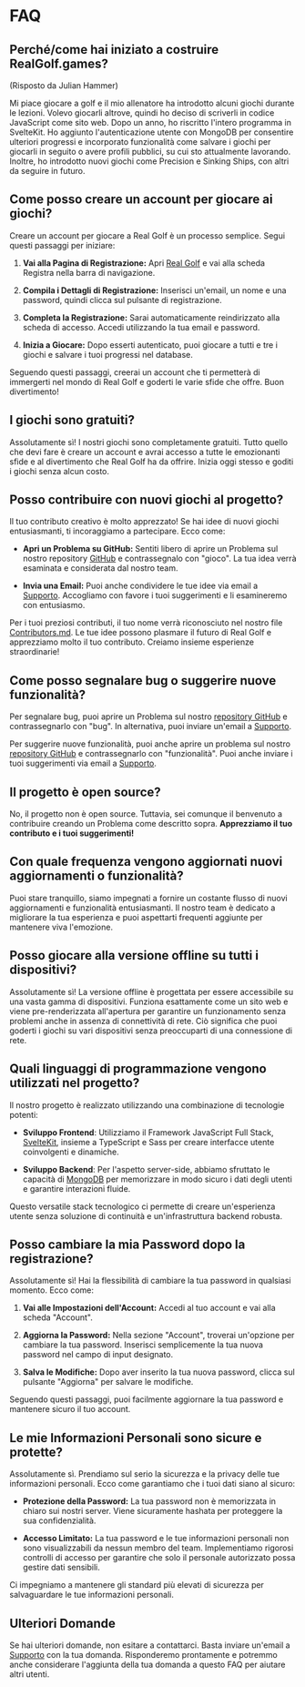 # FAQ

## Perché/come hai iniziato a costruire RealGolf.games?

(Risposto da Julian Hammer)

Mi piace giocare a golf e il mio allenatore ha introdotto alcuni giochi durante le lezioni. Volevo giocarli altrove, quindi ho deciso di scriverli in codice JavaScript come sito web. Dopo un anno, ho riscritto l'intero programma in SvelteKit. Ho aggiunto l'autenticazione utente con MongoDB per consentire ulteriori progressi e incorporato funzionalità come salvare i giochi per giocarli in seguito o avere profili pubblici, su cui sto attualmente lavorando. Inoltre, ho introdotto nuovi giochi come Precision e Sinking Ships, con altri da seguire in futuro.

## Come posso creare un account per giocare ai giochi?

Creare un account per giocare a Real Golf è un processo semplice. Segui questi passaggi per iniziare:

1. **Vai alla Pagina di Registrazione:**
   Apri [Real Golf](https://realgolf.games) e vai alla scheda Registra nella barra di navigazione.

2. **Compila i Dettagli di Registrazione:**
   Inserisci un'email, un nome e una password, quindi clicca sul pulsante di registrazione.

3. **Completa la Registrazione:**
   Sarai automaticamente reindirizzato alla scheda di accesso. Accedi utilizzando la tua email e password.

4. **Inizia a Giocare:**
   Dopo esserti autenticato, puoi giocare a tutti e tre i giochi e salvare i tuoi progressi nel database.

Seguendo questi passaggi, creerai un account che ti permetterà di immergerti nel mondo di Real Golf e goderti le varie sfide che offre. Buon divertimento!

## I giochi sono gratuiti?

Assolutamente sì! I nostri giochi sono completamente gratuiti. Tutto quello che devi fare è creare un account e avrai accesso a tutte le emozionanti sfide e al divertimento che Real Golf ha da offrire. Inizia oggi stesso e goditi i giochi senza alcun costo.

## Posso contribuire con nuovi giochi al progetto?

Il tuo contributo creativo è molto apprezzato! Se hai idee di nuovi giochi entusiasmanti, ti incoraggiamo a partecipare. Ecco come:

- **Apri un Problema su GitHub:** Sentiti libero di aprire un Problema sul nostro repository [GitHub](https://github.com/realgolf/web/issues) e contrassegnalo con "gioco". La tua idea verrà esaminata e considerata dal nostro team.

- **Invia una Email:** Puoi anche condividere le tue idee via email a [Supporto](mailto:support@realgolf.games). Accogliamo con favore i tuoi suggerimenti e li esamineremo con entusiasmo.

Per i tuoi preziosi contributi, il tuo nome verrà riconosciuto nel nostro file [Contributors.md](/Contributors.md). Le tue idee possono plasmare il futuro di Real Golf e apprezziamo molto il tuo contributo. Creiamo insieme esperienze straordinarie!

## Come posso segnalare bug o suggerire nuove funzionalità?

Per segnalare bug, puoi aprire un Problema sul nostro [repository GitHub](https://github.com/realgolf/web/issues) e contrassegnarlo con "bug". In alternativa, puoi inviare un'email a [Supporto](mailto:support@realgolf.games).

Per suggerire nuove funzionalità, puoi anche aprire un problema sul nostro [repository GitHub](https://github.com/realgolf/web/issues) e contrassegnarlo con "funzionalità". Puoi anche inviare i tuoi suggerimenti via email a [Supporto](mailto:support@realgolf.games).

## Il progetto è open source?

No, il progetto non è open source. Tuttavia, sei comunque il benvenuto a contribuire creando un Problema come descritto sopra. **Apprezziamo il tuo contributo e i tuoi suggerimenti!**

## Con quale frequenza vengono aggiornati nuovi aggiornamenti o funzionalità?

Puoi stare tranquillo, siamo impegnati a fornire un costante flusso di nuovi aggiornamenti e funzionalità entusiasmanti. Il nostro team è dedicato a migliorare la tua esperienza e puoi aspettarti frequenti aggiunte per mantenere viva l'emozione.

## Posso giocare alla versione offline su tutti i dispositivi?

Assolutamente sì! La versione offline è progettata per essere accessibile su una vasta gamma di dispositivi. Funziona esattamente come un sito web e viene pre-renderizzata all'apertura per garantire un funzionamento senza problemi anche in assenza di connettività di rete. Ciò significa che puoi goderti i giochi su vari dispositivi senza preoccuparti di una connessione di rete.

## Quali linguaggi di programmazione vengono utilizzati nel progetto?

Il nostro progetto è realizzato utilizzando una combinazione di tecnologie potenti:

- **Sviluppo Frontend**: Utilizziamo il Framework JavaScript Full Stack, [SvelteKit](https://kit.svelte.dev), insieme a TypeScript e Sass per creare interfacce utente coinvolgenti e dinamiche.

- **Sviluppo Backend**: Per l'aspetto server-side, abbiamo sfruttato le capacità di [MongoDB](https://github.com/mongodb) per memorizzare in modo sicuro i dati degli utenti e garantire interazioni fluide.

Questo versatile stack tecnologico ci permette di creare un'esperienza utente senza soluzione di continuità e un'infrastruttura backend robusta.

## Posso cambiare la mia Password dopo la registrazione?

Assolutamente sì! Hai la flessibilità di cambiare la tua password in qualsiasi momento. Ecco come:

1. **Vai alle Impostazioni dell'Account:** Accedi al tuo account e vai alla scheda "Account".

2. **Aggiorna la Password:** Nella sezione "Account", troverai un'opzione per cambiare la tua password. Inserisci semplicemente la tua nuova password nel campo di input designato.

3. **Salva le Modifiche:** Dopo aver inserito la tua nuova password, clicca sul pulsante "Aggiorna" per salvare le modifiche.

Seguendo questi passaggi, puoi facilmente aggiornare la tua password e mantenere sicuro il tuo account.

## Le mie Informazioni Personali sono sicure e protette?

Assolutamente sì. Prendiamo sul serio la sicurezza e la privacy delle tue informazioni personali. Ecco come garantiamo che i tuoi dati siano al sicuro:

- **Protezione della Password:** La tua password non è memorizzata in chiaro sui nostri server. Viene sicuramente hashata per proteggere la sua confidenzialità.

- **Accesso Limitato:** La tua password e le tue informazioni personali non sono visualizzabili da nessun membro del team. Implementiamo rigorosi controlli di accesso per garantire che solo il personale autorizzato possa gestire dati sensibili.

Ci impegniamo a mantenere gli standard più elevati di sicurezza per salvaguardare le tue informazioni personali.

## Ulteriori Domande

Se hai ulteriori domande, non esitare a contattarci. Basta inviare un'email a [Supporto](mailto:support@realgolf.games) con la tua domanda. Risponderemo prontamente e potremmo anche considerare l'aggiunta della tua domanda a questo FAQ per aiutare altri utenti.
